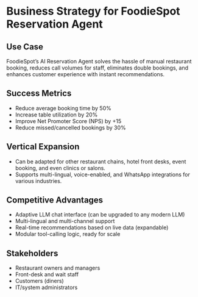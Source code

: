 # Business Strategy for FoodieSpot Reservation Agent

## Use Case
FoodieSpot’s AI Reservation Agent solves the hassle of manual restaurant booking, reduces call volumes for staff, eliminates double bookings, and enhances customer experience with instant recommendations.

## Success Metrics
- Reduce average booking time by 50%
- Increase table utilization by 20%
- Improve Net Promoter Score (NPS) by +15
- Reduce missed/cancelled bookings by 30%

## Vertical Expansion
- Can be adapted for other restaurant chains, hotel front desks, event booking, and even clinics or salons.
- Supports multi-lingual, voice-enabled, and WhatsApp integrations for various industries.

## Competitive Advantages
- Adaptive LLM chat interface (can be upgraded to any modern LLM)
- Multi-lingual and multi-channel support
- Real-time recommendations based on live data (expandable)
- Modular tool-calling logic, ready for scale

## Stakeholders
- Restaurant owners and managers
- Front-desk and wait staff
- Customers (diners)
- IT/system administrators
